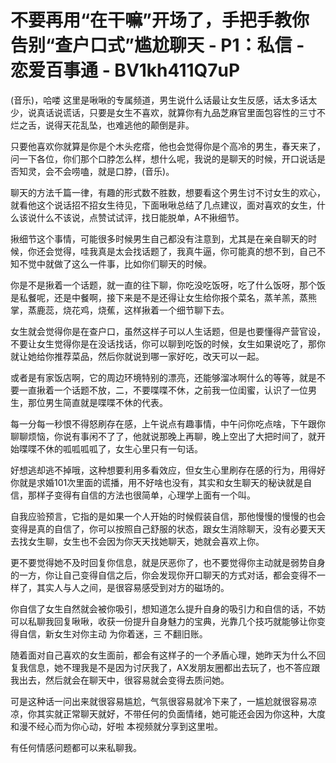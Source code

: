 # 不要再用“在干嘛”开场了，手把手教你告别“查户口式”尴尬聊天 - P1：私信 - 恋爱百事通 - BV1kh411Q7uP

(音乐)，哈喽 这里是啾啾的专属频道，男生说什么话最让女生反感，话太多话太少，说真话说谎话，只要是女生不喜欢，就算你有九品芝麻官里面包容性的三寸不烂之舌，说得天花乱坠，也难逃他的颠倒是非。

只要他喜欢你就算是你是个木头疙瘩，他也会觉得你是个高冷的男生，春天来了，问一下各位，你们那个口脖怎么样，想什么呢，我说的是聊天的时候，开口说话是否知灵，会不会唠嗑，就是口脖，(音乐)。

聊天的方法千篇一律，有趣的形式数不胜数，想要看这个男生讨不讨女生的欢心，就看他这个说话招不招女生待见，下面啾啾总结了几点建议，面对喜欢的女生，什么该说什么不该说，点赞试试评，找日能脱单，A不揪细节。

揪细节这个事情，可能很多时候男生自己都没有注意到，尤其是在亲自聊天的时候，你还会觉得，哇我真是太会找话题了，我真牛逼，你可能真的想不到，自己不知不觉中就做了这么一件事，比如你们聊天的时候。

你是不是揪着一个话题，就一直的往下聊，你吃没吃饭呀，吃了什么饭呀，那个饭是私餐呢，还是中餐啊，接下来是不是还得让女生给你报个菜名，蒸羊羔，蒸熊掌，蒸鹿蕊，烧花鸡，烧蕉，这样揪着一个细节聊下去。

女生就会觉得你是在查户口，虽然这样子可以人生话题，但是也要懂得产营官设，不要让女生觉得你是在没话找话，你可以聊到吃饭的时候，女生如果说吃了，那你就让她给你推荐菜品，然后你就说到哪一家好吃，改天可以一起。

或者是有家饭店啊，它的周边环境特别的漂亮，还能够溜冰啊什么的等等，就是不要一直揪着一个话题不放，二，不要喋喋不休，之前我一位闺蜜，认识了一位男生，那位男生简直就是喋喋不休的代表。

每一分每一秒恨不得怒刷存在感，上午说点有趣事情，中午问你吃点啥，下午跟你聊聊烦恼，你说有事闲不了了，他就说那晚上再聊，晚上空出了大把时间了，就开始喋喋不休的呱呱呱呱了，女生心里只有一句话。

好想逃却逃不掉哦，这种想要利用多看效应，但女生心里刷存在感的行为，用得好你就是求婚101次里面的谎播，用不好啥也没有，其实和女生聊天的秘诀就是自信，那样子变得有自信的方法也很简单，心理学上面有一个叫。

自我应验预言，它指的是如果一个人开始的时候假装自信，那他慢慢的慢慢的也会变得是真的自信了，你可以按照自己舒服的状态，跟女生消除聊天，没有必要天天去找女生聊，女生也不会因为你天天找她聊天，她就会喜欢上你。

更不要觉得她不及时回复你信息，就是厌恶你了，也不要觉得你主动就是弱势自身的一方，你让自己变得自信之后，你会发现你开口聊天的方式对话，都会变得不一样了，其实人与人之间，是很容易感受到对方的磁场的。

你自信了女生自然就会被你吸引，想知道怎么提升自身的吸引力和自信的话，不妨可以私聊我回复啾啾，收获一份提升自身魅力的宝典，光靠几个技巧就能够让你变得自信，新女生对你主动 为你着迷，三 不翻旧账。

随着面对自己喜欢的女生面前，都会有这样子的一个矛盾心理，她昨天为什么不回复我信息，她不理我是不是因为讨厌我了，AX发朋友圈都出去玩了，也不答应跟我出去，然后就会在聊天中，很容易就会变得去质问她。

可是这种话一问出来就很容易尴尬，气氛很容易就冷下来了，一尴尬就很容易凉凉，你其实就正常聊天就好，不带任何的负面情绪，她可能还会因为你这种，大度和漫不经心而为你心动，好啦 本视频就分享到这里啦。

有任何情感问题都可以来私聊我。